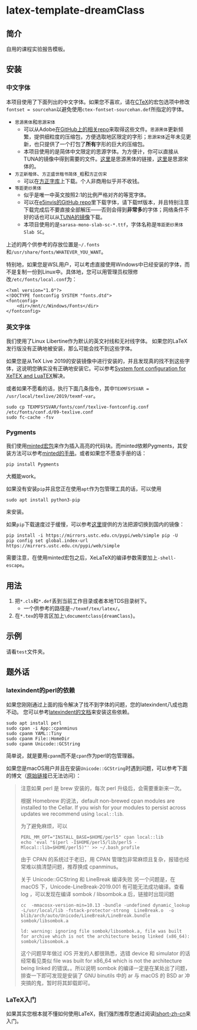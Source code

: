 # latex-template-dreamClass

## 简介

自用的课程实验报告模板。

## 安装

### 中文字体

本项目使用了下面列出的中文字体。如果您不喜欢，请在[CTeX](http://mirrors.ctan.org/language/chinese/ctex/ctex.pdf)的宏包选项中修改`fontset = sourcehan`以避免使用`ctex-fontset-sourcehan.def`所指定的字体。

- `思源黑体`和`思源宋体`
    - 可以从Adobe[在GitHub上的相关repo](https://github.com/adobe-fonts)来取得这些文件。`思源黑体`更新频繁，提供细粒度的压缩包，方便选取地区限定的字形；`思源宋体`近年未见更新，也只提供了一个打包了**所有**字形的巨大的压缩包。
    - 本项目使用的是简体中文限定的思源字体。为方便计，你可以直接从TUNA的镜像中得到需要的文件。[这里](https://mirrors.tuna.tsinghua.edu.cn/adobe-fonts/source-han-sans/SubsetOTF/CN/)是思源黑体的链接，[这里](https://mirrors.tuna.tsinghua.edu.cn/adobe-fonts/source-han-serif/SubsetOTF/CN/)是思源宋体的。
- `方正新楷体`、`方正盛世楷书简体_粗`和`方正仿宋`
    - 可以在[方正字库](https://www.foundertype.com/)上下载。个人非商用似乎并不收钱。
- `等距更纱黑体`
  - 似乎是唯一中英文按照2:1的比例严格对齐的等宽字体。
  - 可以在[e5invis的GitHub repo](https://github.com/be5invis/Sarasa-Gothic)里下载字体，请下载ttf版本，并且特别注意下载完成后不要直接全部解压——否则会得到**非常多**的字体；网络条件不好的话也可以从[TUNA的镜像](https://mirrors.tuna.tsinghua.edu.cn/github-release/be5invis/Sarasa-Gothic/LatestRelease/sarasa-gothic-ttf-0.32.3.7z)下载。
  - 本项目使用的是`sarasa-mono-slab-sc-*.ttf`，字体名称是`等距更纱黑体 Slab SC`。

上述的两个供参考的存放位置是`~/.fonts`和`/usr/share/fonts/WHATEVER_YOU_WANT`。

特别地，如果您是WSL用户，可以考虑直接使用Windows中已经安装的字体，而不是复制一份到Linux中。具体地，您可以用管理员权限修改`/etc/fonts/local.conf`为：
```
<?xml version="1.0"?>
<!DOCTYPE fontconfig SYSTEM "fonts.dtd">
<fontconfig>
    <dir>/mnt/c/Windows/Fonts</dir>
</fontconfig>
```

### 英文字体

我们使用了Linux Libertine作为默认的英文衬线和无衬线字体。
如果您的LaTeX发行版没有正确地被安装，那么可能会找不到这些字体。

如果您是从TeX Live 2019的安装镜像中进行安装的，并且发现真的找不到这些字体，这说明您确实没有正确地安装它。可以参考[System font configuration for XeTEX and LuaTEX](http://www.tug.org/texlive/doc/texlive-en/texlive-en.html#x1-340003.4.4)解决。

或者如果不愿看的话，执行下面几条指令，其中`TEXMFSYSVAR = /usr/local/texlive/2019/texmf-var`。

```
sudo cp TEXMFSYSVAR/fonts/conf/texlive-fontconfig.conf /etc/fonts/conf.d/09-texlive.conf
sudo fc-cache -fsv
```

### Pygments

我们使用[minted宏包](https://github.com/gpoore/minted)来作为插入高亮的代码块。而minted依赖Pygments，其安装方法可以参考[minted的手册](https://github.com/gpoore/minted/blob/master/source/minted.pdf)。或者如果您不愿查手册的话：
```
pip install Pygments
```
大概能work。

如果没有安装`pip`并且您正在使用`apt`作为包管理工具的话，可以使用
```
sudo apt install python3-pip
```
来安装。

如果`pip`下载速度过于缓慢，可以参考[这里](https://mirrors.ustc.edu.cn/help/pypi.html)提供的方法把源切换到国内的镜像：
```
pip install -i https://mirrors.ustc.edu.cn/pypi/web/simple pip -U
pip config set global.index-url https://mirrors.ustc.edu.cn/pypi/web/simple
```

需要注意，在使用minted宏包之后，XeLaTeX的编译参数需要加上`-shell-escape`。

## 用法
1. 把`*.cls`和`*.def`丢到当前工作目录或者本地TDS目录树下。
   - 一个供参考的路径是`~/texmf/tex/latex/`。
2. 在`*.tex`的导言区加上`\documentclass{dreamClass}`。

## 示例

请看`test`文件夹。

## 题外话

### latexindent的perl的依赖

如果您刚刚通过上面的指令解决了找不到字体的问题，您的latexindent八成也跑不动。
您可以参考[latexindent的文档](https://mirror.easyname.at/ctan/support/latexindent/documentation/latexindent.pdf)来安装这些依赖。

```
sudo apt install perl
sudo cpan -i App::cpanminus
sudo cpanm YAML::Tiny
sudo cpanm File::HomeDir
sudo cpanm Unicode::GCString
```

简单说，就是要用`cpanm`而不是`cpan`作为perl的包管理器。

如果您是macOS用户并且在安装`Unicode::GCString`时遇到问题，可以参考下面的博文（[原始链接](https://zzi.io/?cat=15)已无法访问）：

> 注意如果 perl 是 brew 安装的，每次 perl 升级后，会需要重新来一次。
>
> 根据 Homebrew 的说法，default non-brewed cpan modules are installed to the Cellar. If you wish
> for your modules to persist across updates we recommend using `local::lib`.
>
> 为了避免麻烦，可以
> ```
> PERL_MM_OPT="INSTALL_BASE=$HOME/perl5" cpan local::lib
> echo 'eval "$(perl -I$HOME/perl5/lib/perl5 -Mlocal::lib=$HOME/perl5)"' >> ~/.bash_profile
> ```
> 由于 CPAN 的系统过于老旧，用 CPAN 管理包非常麻烦且复杂，报错也经常难以搞清楚问题，推荐换成 cpanminus。
>
> 关于 Unicode::GCString 和 LineBreak 编译失败
> 另一个问题是，在 macOS 下，Unicode-LineBreak-2019.001 有可能无法成功编译。查看 log ，可以发现在编译 sombok / libsombok.a 后，链接时出现问题
> ```
> cc  -mmacosx-version-min=10.13 -bundle -undefined dynamic_lookup -L/usr/local/lib -fstack-protector-strong  LineBreak.o  -o blib/arch/auto/Unicode/LineBreak/LineBreak.bundle sombok/libsombok.a
>
> ld: warning: ignoring file sombok/libsombok.a, file was built for archive which is not the architecture being linked (x86_64): sombok/libsombok.a
> ```
> 这个问题早年做过 iOS 开发的人都很熟悉，选错 device 和 simulator 的话经常看见类似 file was built for x86_64 which is not the architecture being linked 的错误。。所以说明 sombok 的编译一定是在某处出了问题，排查一下即可发现是安装了 GNU binutils 中的 ar 与 macOS 的 BSD ar 冲突搞的鬼，暂时将其卸载即可。

### LaTeX入门
如果其实您根本就不懂如何使用LaTeX，我们强烈推荐您通过阅读[lshort-zh-cn](https://github.com/CTeX-org/lshort-zh-cn/releases)来入门。
